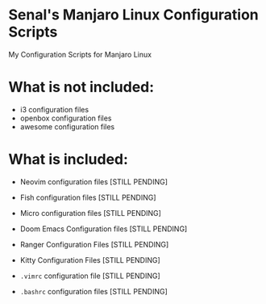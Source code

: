 # Senal's Manjaro Linux Configuration Scripts

My Configuration Scripts for Manjaro Linux




# What is not included: 

* i3 configuration files 
* openbox configuration files 
* awesome configuration files 


# What is included: 
* Neovim configuration files 			[STILL PENDING]
* Fish configuration files				[STILL PENDING]
* Micro configuration files 			[STILL PENDING]
* Doom Emacs Configuration files		[STILL PENDING]
* Ranger Configuration Files			[STILL PENDING]
* Kitty Configuration Files				[STILL PENDING]


* `.vimrc` configuration file 			[STILL PENDING]
* `.bashrc` configuration files			[STILL PENDING]
